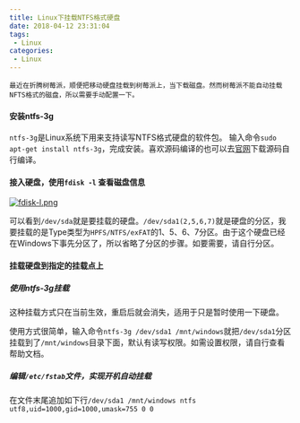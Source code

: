 ```yaml
---
title: Linux下挂载NTFS格式硬盘
date: 2018-04-12 23:31:04
tags:
 - Linux
categories:
 - Linux
---
```


`最近在折腾树莓派，顺便把移动硬盘挂载到树莓派上，当下载磁盘。然而树莓派不能自动挂载NFTS格式的磁盘，所以需要手动配置一下。`
#### 安装ntfs-3g
`ntfs-3g`是Linux系统下用来支持读写NTFS格式硬盘的软件包。
输入命令`sudo apt-get install ntfs-3g`，完成安装。喜欢源码编译的也可以去[官网](https://www.tuxera.com/community/open-source-ntfs-3g/)下载源码自行编译。
#### 接入硬盘，使用`fdisk -l` 查看磁盘信息
[![fdisk-l.png](https://i.loli.net/2018/04/12/5acf7844e2b9d.png)](https://i.loli.net/2018/04/12/5acf7844e2b9d.png)

可以看到`/dev/sda`就是要挂载的硬盘。`/dev/sda1(2,5,6,7)`就是硬盘的分区，我要挂载的是Type类型为`HPFS/NTFS/exFAT`的1、5、6、7分区。由于这个硬盘已经在Windows下事先分区了，所以省略了分区的步骤。如要需要，请自行分区。

#### 挂载硬盘到指定的挂载点上
##### 使用ntfs-3g挂载

这种挂载方式只在当前生效，重启后就会消失，适用于只是暂时使用一下硬盘。

使用方式很简单，输入命令`ntfs-3g /dev/sda1 /mnt/windows`就把`/dev/sda1`分区挂载到了`/mnt/windows`目录下面，默认有读写权限。如需设置权限，请自行查看帮助文档。

##### 编辑`/etc/fstab`文件，实现开机自动挂载

在文件末尾追加如下行`/dev/sda1 /mnt/windows ntfs utf8,uid=1000,gid=1000,umask=755 0 0`

